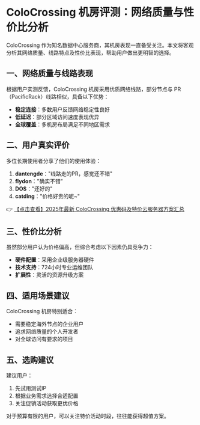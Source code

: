 # ColoCrossing 机房评测：网络质量与性价比分析

ColoCrossing 作为知名数据中心服务商，其机房表现一直备受关注。本文将客观分析其网络质量、线路特点及性价比表现，帮助用户做出更明智的选择。

## 一、网络质量与线路表现

根据用户实测反馈，ColoCrossing 机房采用优质网络线路，部分节点与 PR（PacificRack）线路相似，具备以下优势：

- **稳定连接**：多数用户反馈网络稳定性良好
- **低延迟**：部分区域访问速度表现优异
- **全球覆盖**：多机房布局满足不同地区需求

## 二、用户真实评价

多位长期使用者分享了他们的使用体验：

1. **dantengde**："线路走的PR，感觉还不错"
2. **flydon**："确实不错"
3. **DOS**："还好的"
4. **catding**："价格好贵的呢~"

👉 [【点击查看】2025年最新 ColoCrossing 优惠码及特价云服务器方案汇总](https://bit.ly/ColoCrossing)

## 三、性价比分析

虽然部分用户认为价格偏高，但综合考虑以下因素仍具竞争力：

- **硬件配置**：采用企业级服务器硬件
- **技术支持**：724小时专业运维团队
- **扩展性**：灵活的资源升级方案

## 四、适用场景建议

ColoCrossing 机房特别适合：
- 需要稳定海外节点的企业用户
- 追求网络质量的个人开发者
- 对全球访问有要求的项目

## 五、选购建议

建议用户：
1. 先试用测试IP
2. 根据业务需求选择合适配置
3. 关注促销活动获取更优价格

对于预算有限的用户，可以关注特价活动时段，往往能获得超值方案。
